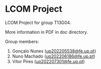 # LCOM Project

LCOM Project for group T13G04.

More information in PDF in doc directory.

Group members:

1. Gonçalo Nunes (up202205538@fe.up.pt)
2. Nuno Machado (up202206186@fe.up.pt)
3. Vítor Pires (up202207301@fe.up.pt)

